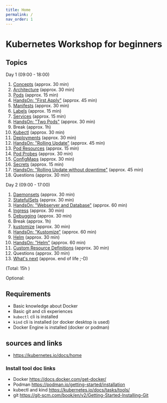 ```yaml
---
title: Home
permalink: /
nav_order: 1
---
```


# Kubernetes Workshop for beginners

## Topics

Day 1 (09:00 - 18:00)
1. [Concepts](concepts.markdown) (approx. 30 min)
2. [Architecture](architecture.markdown) (approx. 30 min)
3. [Pods](pods.markdown) (approx. 15 min)
4. [HandsOn: "First Apply"](handson-exercises/handson1.markdown) (approx. 45 min)
5. [Manifests](manifests.markdown) (approx. 30 min)
6. [Labels](labels.markdown) (approx. 15 min)
7. [Services](resources/services.markdown) (approx. 15 min)
8. [HandsOn: "Two Pods"](handson-exercises/handson2.markdown) (approx. 30 min)
9. Break (approx. 1h)
10. [Kubectl](kubectl.markdown) (approx. 30 min)
11. [Deployments](resources/deployments.markdown) (approx. 30 min)
12. [HandsOn: "Rolling Update"](handson-exercises/handson3.markdown) (approx. 45 min)
13. [Pod Resources](resources/pod-resources.markdown) (approx. 15 min)
14. [Pod Probes](resources/pod-probes.markdown) (approx. 30 min)
15. [ConfigMaps](resources/configmaps.markdown) (approx. 30 min)
16. [Secrets](resources/secrets.markdown) (approx. 15 min)
17. [HandsOn: "Rolling Update without downtime"](handson-exercises/handson4.markdown) (approx. 45 min)
18. Questions (approx. 30 min)

Day 2 (09:00 - 17:00)
1. [Daemonsets](resources/daemonsets.markdown) (approx. 30 min)
2. [StatefulSets](resources/statefulsets.markdown) (approx. 30 min)
3. [HandsOn: "Webserver and Database"](handson-exercises/handson5.markdown) (approx. 60 min)
4. [Ingress](resources/ingress.markdown) (approx. 30 min)
5. [Debugging](debugging.markdown) (approx. 30 min)
6. Break (approx. 1h)
8. [kustomize](kustomize.markdown) (approx. 30 min)
7. [HandsOn: "Kustomize"](handson-exercises/handson6.markdown) (approx. 60 min)
9. [Helm](helm.markdown) (approx. 30 min)
10. [HandsOn: "Helm"](handson-exercises/handson7.markdown) (approx. 60 min)
11. [Custom Resource Definitions](crds.markdown) (approx. 30 min)
12. Questions (approx. 30 min)
13. [What's next](next.markdown) (approx. end of life ;-D)

(Total: 15h )

Optional:

## Requirements

- Basic knowledge about Docker
- Basic git and cli experiences
- `kubectl` cli is installed
- `kind` cli is installed (or docker desktop is used)
- Docker Engine is installed (docker or podman)

## sources and links

- <https://kubernetes.io/docs/home>

### Install tool doc links

- Docker <https://docs.docker.com/get-docker/>
- Podman <https://podman.io/getting-started/installation>
- kubectl and kind <https://kubernetes.io/docs/tasks/tools/>
- git <https://git-scm.com/book/en/v2/Getting-Started-Installing-Git>
